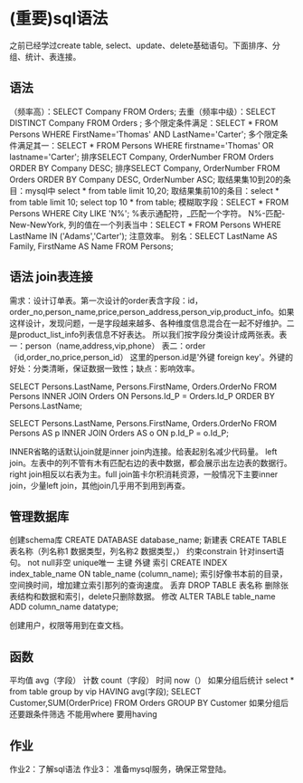 (重要)sql语法
===
之前已经学过create table, select、update、delete基础语句。下面排序、分组、统计、表连接。

## 语法
（频率高）：SELECT Company FROM Orders;
去重（频率中级）：SELECT DISTINCT Company FROM Orders ;
多个限定条件满足：SELECT * FROM Persons WHERE FirstName='Thomas' AND LastName='Carter';
多个限定条件满足其一：SELECT * FROM Persons WHERE firstname='Thomas' OR lastname='Carter';
排序SELECT Company, OrderNumber FROM Orders ORDER BY Company DESC;
排序SELECT Company, OrderNumber FROM Orders ORDER BY Company DESC, OrderNumber ASC;
取结果集10到20的条目：mysql中 select * from table limit 10,20;
取结果集前10的条目：select * from table limit 10; select top 10 * from table;
模糊取字段：SELECT * FROM Persons WHERE City LIKE 'N%'; %表示通配符，_匹配一个字符。 N%-匹配-New-NewYork, 
列的值在一个列表当中：SELECT * FROM Persons WHERE LastName IN ('Adams','Carter'); 注意效率。
别名：SELECT LastName AS Family, FirstName AS Name FROM Persons;


## 语法 join表连接
需求：设计订单表。第一次设计的order表含字段：id，order_no,person_name,price,person_address,person_vip,product_info。如果这样设计，发现问题，一是字段越来越多、各种维度信息混合在一起不好维护。二是product_list_info列表信息不好表达。
所以我们按字段分类设计成两张表。表一：person（name,address,vip,phone） 表二：order（id,order_no,price,person_id）
这里的person.id是'外键 foreign key'。外键的好处：分类清晰，保证数据一致性；缺点：影响效率。

SELECT Persons.LastName, Persons.FirstName, Orders.OrderNo
FROM Persons
INNER JOIN Orders
ON Persons.Id_P = Orders.Id_P
ORDER BY Persons.LastName;

SELECT Persons.LastName, Persons.FirstName, Orders.OrderNo
FROM Persons AS p
INNER JOIN Orders AS o
ON p.Id_P = o.Id_P;

INNER省略的话默认join就是inner join内连接。给表起别名减少代码量。
left join。左表中的列不管有木有匹配右边的表中数据，都会展示出左边表的数据行。right join相反以右表为主。full join笛卡尔积消耗资源，一般情况下主要inner join，少量left join，其他join几乎用不到用到再查。

## 管理数据库
创建schema库 CREATE DATABASE database_name;
新建表       CREATE TABLE 表名称（列名称1 数据类型，列名称2 数据类型，）
约束constrain  针对insert语句。   not null非空    unique唯一   主键  外键
索引 CREATE INDEX index_table_name ON table_name (column_name);  索引好像书本前的目录，空间换时间，增加建立索引那列的查询速度。
丢弃 DROP TABLE 表名称  删除张表结构和数据和索引，delete只删除数据。
修改 ALTER TABLE table_name ADD column_name datatype;

创建用户，权限等用到在查文档。

## 函数
平均值 avg（字段）
计数   count（字段）
时间   now（）
如果分组后统计   select * from table group by vip HAVING avg(字段);
SELECT Customer,SUM(OrderPrice) FROM Orders GROUP BY Customer
如果分组后还要跟条件筛选 不能用where 要用having

## 作业
作业2：了解sql语法
作业3： 准备mysql服务，确保正常登陆。

